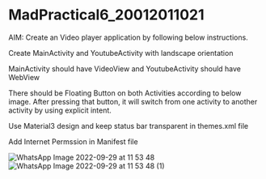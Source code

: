 # MadPractical6_20012011021

AIM: Create an Video player application by following below instructions.

Create MainActivity and YoutubeActivity with landscape orientation

MainActivity should have VideoView and YoutubeActivity should have WebView

There should be Floating Button on both Activities according to below image. After pressing that button, it will switch from one activity to another activity by using explicit intent.

Use Material3 design and keep status bar transparent in themes.xml file

Add Internet Permssion in Manifest file

![WhatsApp Image 2022-09-29 at 11 53 48](https://user-images.githubusercontent.com/110648083/192955715-3f3f5e5d-ae63-4339-9b48-92f038ad2428.jpeg)
![WhatsApp Image 2022-09-29 at 11 53 48 (1)](https://user-images.githubusercontent.com/110648083/192955745-9ad6de4d-f1c3-4f88-8d70-1470caec86c4.jpeg)

